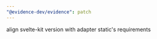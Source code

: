 ```yaml
---
"@evidence-dev/evidence": patch
---
```


align svelte-kit version with adapter static's requirements
